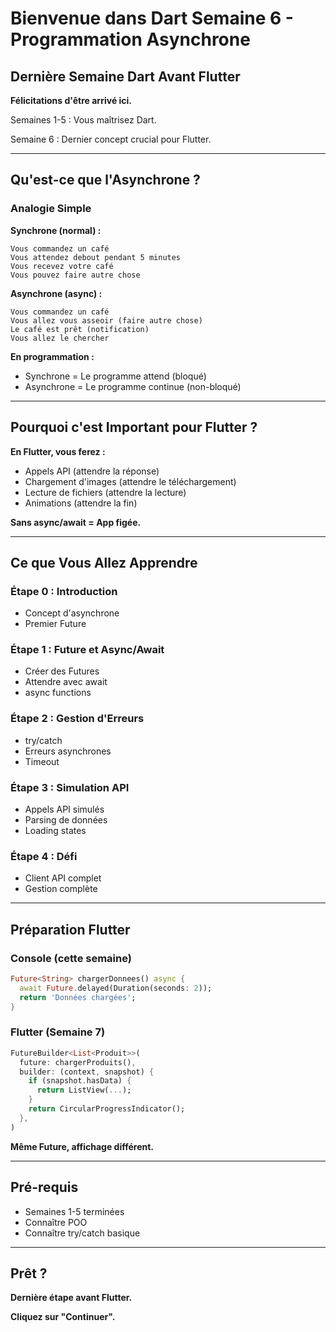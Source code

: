 # Bienvenue dans Dart Semaine 6 - Programmation Asynchrone

## Dernière Semaine Dart Avant Flutter

**Félicitations d'être arrivé ici.**

Semaines 1-5 : Vous maîtrisez Dart.

Semaine 6 : Dernier concept crucial pour Flutter.

---

## Qu'est-ce que l'Asynchrone ?

### Analogie Simple

**Synchrone (normal) :**
```
Vous commandez un café
Vous attendez debout pendant 5 minutes
Vous recevez votre café
Vous pouvez faire autre chose
```

**Asynchrone (async) :**
```
Vous commandez un café
Vous allez vous asseoir (faire autre chose)
Le café est prêt (notification)
Vous allez le chercher
```

**En programmation :**
- Synchrone = Le programme attend (bloqué)
- Asynchrone = Le programme continue (non-bloqué)

---

## Pourquoi c'est Important pour Flutter ?

**En Flutter, vous ferez :**
- Appels API (attendre la réponse)
- Chargement d'images (attendre le téléchargement)
- Lecture de fichiers (attendre la lecture)
- Animations (attendre la fin)

**Sans async/await = App figée.**

---

## Ce que Vous Allez Apprendre

### Étape 0 : Introduction
- Concept d'asynchrone
- Premier Future

### Étape 1 : Future et Async/Await
- Créer des Futures
- Attendre avec await
- async functions

### Étape 2 : Gestion d'Erreurs
- try/catch
- Erreurs asynchrones
- Timeout

### Étape 3 : Simulation API
- Appels API simulés
- Parsing de données
- Loading states

### Étape 4 : Défi
- Client API complet
- Gestion complète

---

## Préparation Flutter

### Console (cette semaine)

```dart
Future<String> chargerDonnees() async {
  await Future.delayed(Duration(seconds: 2));
  return 'Données chargées';
}
```

### Flutter (Semaine 7)

```dart
FutureBuilder<List<Produit>>(
  future: chargerProduits(),
  builder: (context, snapshot) {
    if (snapshot.hasData) {
      return ListView(...);
    }
    return CircularProgressIndicator();
  },
)
```

**Même Future, affichage différent.**

---

## Pré-requis

- Semaines 1-5 terminées
- Connaître POO
- Connaître try/catch basique

---

## Prêt ?

**Dernière étape avant Flutter.**

**Cliquez sur "Continuer".**


